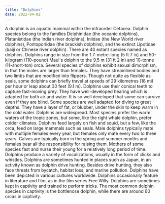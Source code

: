 ```yaml
---
title: "Dolphins"
date: 2022-04-02
---
```

A dolphin is an aquatic mammal within the infraorder Cetacea. Dolphin species belong to the families Delphinidae (the oceanic dolphins), Platanistidae (the Indian river dolphins), Iniidae (the New World river dolphins), Pontoporiidae (the brackish dolphins), and the extinct Lipotidae (baiji or Chinese river dolphin). There are 40 extant species named as dolphins.
Dolphins range in size from the 1.7-metre-long (5 ft 7 in) and 50-kilogram (110-pound) Maui's dolphin to the 9.5 m (31 ft 2 in) and 10-tonne (11-short-ton) orca. Several species of dolphins exhibit sexual dimorphism, in that the males are larger than females. They have streamlined bodies and two limbs that are modified into flippers. Though not quite as flexible as seals, some dolphins can briefly travel at speeds of 29 kilometres (18 mi) per hour or leap about 30 feet (9.1 m). Dolphins use their conical teeth to capture fast-moving prey. They have well-developed hearing which is adapted for both air and water. It is so well developed that some can survive even if they are blind. Some species are well adapted for diving to great depths. They have a layer of fat, or blubber, under the skin to keep warm in the cold water.
Dolphins are widespread. Most species prefer the warm waters of the tropic zones, but some, like the right whale dolphin, prefer colder climates. Dolphins feed largely on fish and squid, but a few, like the orca, feed on large mammals such as seals. Male dolphins typically mate with multiple females every year, but females only mate every two to three years. Calves are typically born in the spring and summer months and females bear all the responsibility for raising them. Mothers of some species fast and nurse their young for a relatively long period of time. Dolphins produce a variety of vocalizations, usually in the form of clicks and whistles.
Dolphins are sometimes hunted in places such as Japan, in an activity known as dolphin drive hunting. Besides drive hunting, they also face threats from bycatch, habitat loss, and marine pollution. Dolphins have been depicted in various cultures worldwide. Dolphins occasionally feature in literature and film, as in the film series Free Willy. Dolphins are sometimes kept in captivity and trained to perform tricks. The most common dolphin species in captivity is the bottlenose dolphin, while there are around 60 orcas in captivity.
